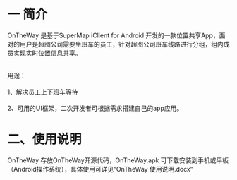 一 简介
========

OnTheWay 是基于SuperMap iClient for Android 开发的一款位置共享App，面对的用户是超图公司需要坐班车的员工，针对超图公司班车线路进行分组，组内成员实现实时位置信息共享。


<br>用途：</br>
<br>1、解决员工上下班车等待</br>
<br>2、可用的UI框架，二次开发者可根据需求搭建自己的app应用。</br>

二、使用说明
=========
OnTheWay  存放OnTheWay开源代码，OnTheWay.apk 可下载安装到手机或平板（Android操作系统），具体使用可详见“OnTheWay 使用说明.docx”
